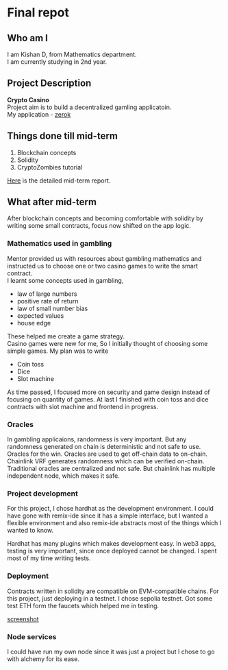 # Final repot

## Who am I

I am Kishan D, from Mathematics department.  
I am currently studying in 2nd year.  

## Project Description

**Crypto Casino**  
Project aim is to build a decentralized gamling applicatoin.  
My application - [zerok](https://github.com/passionately-curious/zerok)  

## Things done till mid-term

1. Blockchain concepts  
2. Solidity  
3. CryptoZombies tutorial  

[Here](./midterm-report.md) is the detailed mid-term report.  

## What after mid-term

After blockchain concepts and
becoming comfortable with solidity by writing some small contracts,
focus now shifted on the app logic.  

### Mathematics used in gambling

Mentor provided us with resources about gambling mathematics
and instructed us to choose one or two casino games
to write the smart contract.  
I learnt some concepts used in gambling,

- law of large numbers  
- positive rate of return  
- law of small number bias  
- expected values  
- house edge  

These helped me create a game strategy.  
Casino games were new for me,
So I initially thought of choosing some simple games.
My plan was to write

- Coin toss
- Dice
- Slot machine

As time passed, I focused more on security and game design
instead of focusing on quantity of games.
At last I finished with coin toss and dice contracts
with slot machine and frontend in progress.

### Oracles

In gambling applicaions, randomness is very important.
But any randomness generated on chain is deterministic
and not safe to use.
Oracles for the win.
Oracles are used to get off-chain data to on-chain.
Chainlink VRF generates randomness which can be verified on-chain.
Traditional oracles are centralized and not safe.
But chainlink has multiple independent node, which makes it safe.

### Project development

For this project,
I chose hardhat as the development environment.
I could have gone with remix-ide since it has a simple interface,
but I wanted a flexible environment and also
remix-ide abstracts most of the things which I wanted to know.

Hardhat has many plugins which makes development easy.
In web3 apps, testing is very important,
since once deployed cannot be changed.
I spent most of my time writing tests.

### Deployment

Contracts written in solidity are compatible on EVM-compatible chains.
For this project, just deploying in a testnet.
I chose sepolia testnet.
Got some test ETH form the faucets which helped me in testing.

[screenshot](./assets/transactions.png)

### Node services

I could have run my own node since it was just a project
but I chose to go with alchemy for its ease.
